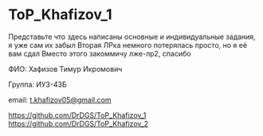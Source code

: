 # ToP_Khafizov_1
Представьте что здесь написаны основные и индивидуальные задания, я уже сам их забыл
Вторая ЛРка немного потерялась просто, но я её вам сдал 
Вместо этого закоммичу лже-лр2, спасибо

ФИО: Хафизов Тимур Икромович

Группа: ИУ3-43Б

email: t.khafizov05@gmail.com

https://github.com/DrDGS/ToP_Khafizov_1
https://github.com/DrDGS/ToP_Khafizov_2